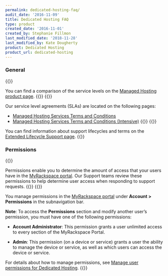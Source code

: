 ```yaml
---
permalink: dedicated-hosting-faq/
audit_date: '2016-11-09'
title: Dedicated Hosting FAQ
type: product
created_date: '2016-11-01'
created_by: Stephanie Fillmon
last_modified_date: '2018-11-28'
last_modified_by: Kate Dougherty
product: Dedicated Hosting
product_url: dedicated-hosting
---
```


### General

{{<accordion title="Where can I learn more about the service levels for Dedicated Managed Hosting?" col="in" href="accordion1">}}

You can find a comparison of the service levels on the [Managed Hosting
product page](https://www.rackspace.com/managed-hosting/service-levels).
{{</accordion>}}
{{<accordion title="Where can I find your SLAs?" col="in" href="accordion2">}}

Our service level agreements (SLAs) are located on the following pages:

- [Managed Hosting Services Terms and
  Conditions](https://www.rackspace.com/information/legal/managedterms)
- [Managed Hosting Services Terms and Conditions
  (Intensive)](https://www.rackspace.com/information/legal/intensiveterms)
{{</accordion>}}
{{<accordion title="Where can I read more about Rackspace's support lifecycle and terms?" col="in" href="accordion3">}}

You can find information about support lifecycles and terms on the [Extended
Lifecycle Support page](https://www.rackspace.com/information/legal/eolterms).
{{</accordion>}}

### Permissions

{{<accordion title="Why do I need to set up permissions?" col="in" href="accordion4">}}

Permissions enable you to determine the amount of access that your users have
in the [MyRackspace
portal](https://login.rackspace.com). Our Support teams review these
permissions to help determine user access when responding to support requests.
{{</accordion>}}
{{<accordion title="How do I manage permissions?" col="in" href="accordion5">}}

You manage permissions in the [MyRackspace
portal](https://login.rackspace.com) under **Account > Permissions** in the
subnavigation bar.

**Note**: To access the **Permissions** section and modify another user’s
permission, you must have one of the following permissions:

  - **Account Administrator**: This permission grants a user unlimited access
    to every section of the MyRackspace Portal.

  - **Admin**: This permission (on a device or service) grants a user the
    ability to manage the device or service, as well as which users can access the device or service.

For details about how to manage permissions, see [Manage user permissions for
Dedicated Hosting](/support/how-to/manage-user-permissions-for-dedicated-hosting).
{{</accordion>}}
